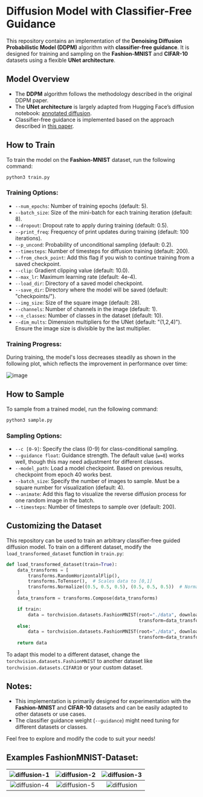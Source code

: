 
# Diffusion Model with Classifier-Free Guidance

This repository contains an implementation of the **Denoising Diffusion Probabilistic Model (DDPM)** algorithm with **classifier-free guidance**. It is designed for training and sampling on the **Fashion-MNIST** and **CIFAR-10** datasets using a flexible **UNet architecture**.

## Model Overview

- The **DDPM** algorithm follows the methodology described in the original DDPM paper.
- The **UNet architecture** is largely adapted from Hugging Face’s diffusion notebook: [annotated diffusion](https://colab.research.google.com/github/huggingface/notebooks/blob/main/examples/annotated_diffusion.ipynb).
- Classifier-free guidance is implemented based on the approach described in [this paper](https://arxiv.org/pdf/2207.12598).

## How to Train

To train the model on the **Fashion-MNIST** dataset, run the following command:
```bash
python3 train.py
```

### Training Options:
- `--num_epochs`: Number of training epochs (default: 5).
- `--batch_size`: Size of the mini-batch for each training iteration (default: 8).
- `--dropout`: Dropout rate to apply during training (default: 0.5).
- `--print_freq`: Frequency of print updates during training (default: 100 iterations).
- `--p_uncond`: Probability of unconditional sampling (default: 0.2).
- `--timesteps`: Number of timesteps for diffusion training (default: 200).
- `--from_check_point`: Add this flag if you wish to continue training from a saved checkpoint.
- `--clip`: Gradient clipping value (default: 10.0).
- `--max_lr`: Maximum learning rate (default: 4e-4).
- `--load_dir`: Directory of a saved model checkpoint.
- `--save_dir`: Directory where the model will be saved (default: "checkpoints/").
- `--img_size`: Size of the square image (default: 28).
- `--channels`: Number of channels in the image (default: 1).
- `--n_classes`: Number of classes in the dataset (default: 10).
- `--dim_mults`: Dimension multipliers for the UNet (default: "(1,2,4)"). Ensure the image size is divisible by the last multiplier.

### Training Progress:
During training, the model's loss decreases steadily as shown in the following plot, which reflects the improvement in performance over time:

![image](https://github.com/user-attachments/assets/65315b33-251f-4235-8835-8dc42948b9a6)

## How to Sample

To sample from a trained model, run the following command:
```bash
python3 sample.py
```

### Sampling Options:
- `--c [0-9]`: Specify the class (0-9) for class-conditional sampling.
- `--guidance float`: Guidance strength. The default value (`w=8`) works well, though this may need adjustment for different classes.
- `--model_path`: Load a model checkpoint. Based on previous results, checkpoint from epoch 40 works best.
- `--batch_size`: Specify the number of images to sample. Must be a square number for visualization (default: 4).
- `--animate`: Add this flag to visualize the reverse diffusion process for one random image in the batch.
- `--timesteps`: Number of timesteps to sample over (default: 200).

## Customizing the Dataset

This repository can be used to train an arbitrary classifier-free guided diffusion model. To train on a different dataset, modify the `load_transformed_dataset` function in `train.py`:

```python
def load_transformed_dataset(train=True):
    data_transforms = [
        transforms.RandomHorizontalFlip(),
        transforms.ToTensor(),  # Scales data to [0,1]
        transforms.Normalize((0.5, 0.5, 0.5), (0.5, 0.5, 0.5))  # Normalize to [-1, 1]
    ]
    data_transform = transforms.Compose(data_transforms)

    if train:
        data = torchvision.datasets.FashionMNIST(root="./data", download=True, 
                                                 transform=data_transform, train=True)
    else:
        data = torchvision.datasets.FashionMNIST(root="./data", download=True, 
                                                 transform=data_transform, train=False)
    return data
```

To adapt this model to a different dataset, change the `torchvision.datasets.FashionMNIST` to another dataset like `torchvision.datasets.CIFAR10` or your custom dataset.

## Notes:
- This implementation is primarily designed for experimentation with the **Fashion-MNIST** and **CIFAR-10** datasets and can be easily adapted to other datasets or use cases.
- The classifier guidance weight (`--guidance`) might need tuning for different datasets or classes.
  
Feel free to explore and modify the code to suit your needs!

## Examples FashionMNIST-Dataset:

| ![diffusion-1](https://github.com/user-attachments/assets/2fe5770a-d402-4865-8f0c-ec977c7ff20e) | ![diffusion-2](https://github.com/user-attachments/assets/7ee2d08b-15b1-4253-9ff4-a550df7c9668) | ![diffusion-3](https://github.com/user-attachments/assets/ce6ba0b8-33e2-4951-b1c5-90851d9b92c3) |
|:--:|:--:|:--:|
| ![diffusion-4](https://github.com/user-attachments/assets/25eb0b8b-9051-4af9-9518-7436f973d57b) | ![diffusion-5](https://github.com/user-attachments/assets/aa774bb4-597a-46e0-a91e-720c223eb90b) | ![diffusion](https://github.com/user-attachments/assets/e59f2e20-3b2d-472e-af3a-2744d7f7a332) |


